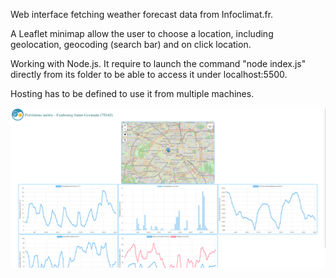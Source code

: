 Web interface fetching weather forecast data from Infoclimat.fr.

A Leaflet minimap allow the user to choose a location, including geolocation, geocoding (search bar) and on click location.

Working with Node.js. It require to launch the command "node index.js" directly from its folder to be able to access it under localhost:5500.

Hosting has to be defined to use it from multiple machines.

![Alt text](./public/images/image.png)